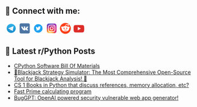 ## 🔎 Connect with me:
[<img src="https://github.com/bullbesh/bullbesh/blob/main/images/Telegram.png" width="32" height="32" />](https://t.me/bullbesh)
[<img src="https://github.com/bullbesh/bullbesh/blob/main/images/VK.png" width="32" height="32" />](https://vk.com/bullbesh)
[<img src="https://github.com/bullbesh/bullbesh/blob/main/images/Twitter.png" width="32" height="32" />](https://twitter.com/bullbesh1)
[<img src="https://github.com/bullbesh/bullbesh/blob/main/images/Instagram.png" width="32" height="32" />](https://www.instagram.com/bullbesh)
[<img src="https://github.com/bullbesh/bullbesh/blob/main/images/Reddit.png" width="32" height="32" />](https://www.reddit.com/user/bullbesh)
[<img src="https://github.com/bullbesh/bullbesh/blob/main/images/YouTube.png" width="32" height="32" />](https://www.youtube.com/channel/UCtfjRs6uzgq5mfm8S06WTcg)

## 📕 Latest r/Python Posts
<!-- BLOG-POST-LIST:START -->
- [CPython Software Bill Of Materials](https://www.reddit.com/r/Python/comments/1gdhvnr/cpython_software_bill_of_materials/)
- [🔮Blackjack Strategy Simulator: The Most Comprehensive Open-Source Tool for Blackjack Analysis! 🔮](https://www.reddit.com/r/Python/comments/1gdg3e9/blackjack_strategy_simulator_the_most/)
- [CS 1 Books in Python that discuss references, memory allocation, etc?](https://www.reddit.com/r/Python/comments/1gdfhho/cs_1_books_in_python_that_discuss_references/)
- [Fast Prime calculating program](https://www.reddit.com/r/Python/comments/1gde4a0/fast_prime_calculating_program/)
- [BugGPT: OpenAI powered security vulnerable web app generator!](https://www.reddit.com/r/Python/comments/1gddc3y/buggpt_openai_powered_security_vulnerable_web_app/)
<!-- BLOG-POST-LIST:END -->
